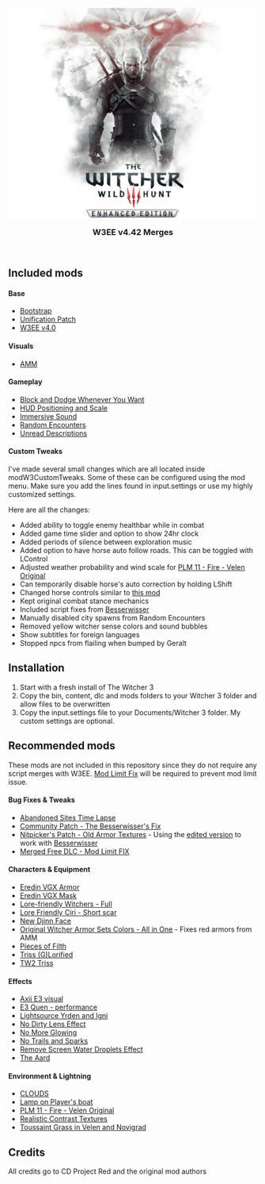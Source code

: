 <p align="center">
  <img src="./.github/banner.png" />

  <h3 align="center" style="margin: 0;">W3EE v4.42 Merges</h3>
</p>

<br>

## Included mods

#### Base
- [Bootstrap](https://www.nexusmods.com/witcher3/mods/2109)
- [Unification Patch](https://www.nexusmods.com/witcher3/mods/2134)
- [W3EE v4.0](https://www.nexusmods.com/witcher3/mods/3522)

#### Visuals
- [AMM](https://www.nexusmods.com/witcher3/mods/780)

#### Gameplay
- [Block and Dodge Whenever You Want](https://www.nexusmods.com/witcher3/mods/1080)
- [HUD Positioning and Scale](https://www.nexusmods.com/witcher3/mods/861)
- [Immersive Sound](https://www.nexusmods.com/witcher3/mods/1921)
- [Random Encounters](https://www.nexusmods.com/witcher3/mods/785)
- [Unread Descriptions](https://www.nexusmods.com/witcher3/mods/2831)

#### Custom Tweaks
I've made several small changes which are all located inside modW3CustomTweaks.
Some of these can be configured using the mod menu.
Make sure you add the lines found in input.settings or use my highly customized settings.

Here are all the changes:
- Added ability to toggle enemy healthbar while in combat
- Added game time slider and option to show 24hr clock
- Added periods of silence between exploration music
- Added option to have horse auto follow roads. This can be toggled with LControl
- Adjusted weather probability and wind scale for [PLM 11 - Fire - Velen Original](https://www.nexusmods.com/witcher3/mods/3170)
- Can temporarily disable horse's auto correction by holding LShift
- Changed horse controls similar to [this mod](https://www.nexusmods.com/witcher3/mods/2900)
- Kept original combat stance mechanics
- Included script fixes from [Besserwisser](https://www.nexusmods.com/witcher3/mods/3163)
- Manually disabled city spawns from Random Encounters
- Removed yellow witcher sense colors and sound bubbles
- Show subtitles for foreign languages
- Stopped npcs from flailing when bumped by Geralt

## Installation
1. Start with a fresh install of The Witcher 3
2. Copy the bin, content, dlc and mods folders to your Witcher 3 folder and allow files to be overwritten
3. Copy the input.settings file to your Documents/Witcher 3 folder. My custom settings are optional.

## Recommended mods
These mods are not included in this repository since they do not require any script merges with W3EE.
[Mod Limit Fix](https://www.nexusmods.com/witcher3/mods/3643) will be required to prevent mod limit issue.

#### Bug Fixes & Tweaks
- [Abandoned Sites Time Lapse](https://www.nexusmods.com/witcher3/mods/2635)
- [Community Patch - The Besserwisser's Fix](https://www.nexusmods.com/witcher3/mods/3163)
- [Nitpicker's Patch - Old Armor Textures](https://www.nexusmods.com/witcher3/mods/2117) - Using the [edited version](https://drive.google.com/drive/folders/1XxyLct5M4mntvIB3QPNvBMn_Q0SKTJ-Z) to work with [Besserwisser](https://www.nexusmods.com/witcher3/mods/3163)
- [Merged Free DLC - Mod Limit FIX](https://www.nexusmods.com/witcher3/mods/3334)

#### Characters & Equipment
- [Eredin VGX Armor](https://www.nexusmods.com/witcher3/mods/1319)
- [Eredin VGX Mask](https://www.nexusmods.com/witcher3/mods/2077)
- [Lore-friendly Witchers - Full](https://www.nexusmods.com/witcher3/mods/390)
- [Lore Friendly Ciri - Short scar](https://www.nexusmods.com/witcher3/mods/685)
- [New Djinn Face](https://www.nexusmods.com/witcher3/mods/554)
- [Original Witcher Armor Sets Colors - All in One](https://www.nexusmods.com/witcher3/mods/1536) - Fixes red armors from AMM
- [Pieces of Filth](https://www.nexusmods.com/witcher3/mods/3444)
- [Triss (G)Lorified](https://www.nexusmods.com/witcher3/mods/3223)
- [TW2 Triss](https://www.nexusmods.com/witcher3/mods/2223)

#### Effects
- [Axii E3 visual](https://www.nexusmods.com/witcher3/mods/594)
- [E3 Quen - performance](https://www.nexusmods.com/witcher3/mods/2366)
- [Lightsource Yrden and Igni](https://www.nexusmods.com/witcher3/mods/2853)
- [No Dirty Lens Effect](https://www.nexusmods.com/witcher3/mods/347)
- [No More Glowing](https://www.nexusmods.com/witcher3/mods/3242)
- [No Trails and Sparks](https://www.nexusmods.com/witcher3/mods/3522)
- [Remove Screen Water Droplets Effect](https://www.nexusmods.com/witcher3/mods/408)
- [The Aard](https://www.nexusmods.com/witcher3/mods/2346)

#### Environment & Lightning
- [CLOUDS](https://www.nexusmods.com/witcher3/mods/2169)
- [Lamp on Player's boat](https://www.nexusmods.com/witcher3/mods/2770)
- [PLM 11 - Fire - Velen Original](https://www.nexusmods.com/witcher3/mods/3170)
- [Realistic Contrast Textures](https://www.nexusmods.com/witcher3/mods/1505)
- [Toussaint Grass in Velen and Novigrad](https://www.nexusmods.com/witcher3/mods/1836)

## Credits
All credits go to CD Project Red and the original mod authors
